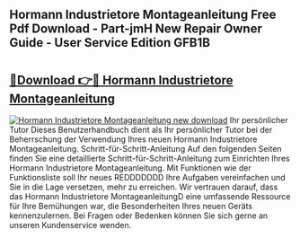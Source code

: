 ## Hormann Industrietore Montageanleitung Free Pdf Download - Part-jmH New Repair Owner Guide - User Service Edition GFB1B

# <h2><a href="http://df84gcw.blite.top/?on=Hormann+Industrietore+Montageanleitung">🔗Download 👉🔴 Hormann Industrietore Montageanleitung</a></h2>

[![Hormann Industrietore Montageanleitung new download](https://i.imgur.com/lujVjoI.png)](http://df84gcw.blite.top/?on=Hormann+Industrietore+Montageanleitung)
Ihr persönlicher Tutor Dieses Benutzerhandbuch dient als Ihr persönlicher Tutor bei der Beherrschung der Verwendung Ihres neuen Hormann Industrietore Montageanleitung. Schritt-für-Schritt-Anleitung Auf den folgenden Seiten finden Sie eine detaillierte Schritt-für-Schritt-Anleitung zum Einrichten Ihres Hormann Industrietore Montageanleitung. Mit Funktionen wie der Funktionsliste soll Ihr neues REDDDDDDD Ihre Aufgaben vereinfachen und Sie in die Lage versetzen, mehr zu erreichen. Wir vertrauen darauf, dass das Hormann Industrietore MontageanleitungD eine umfassende Ressource für Ihre Bemühungen war, die Besonderheiten Ihres neuen Geräts kennenzulernen. Bei Fragen oder Bedenken können Sie sich gerne an unseren Kundenservice wenden.
